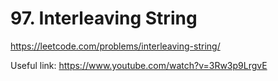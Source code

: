 # 97. Interleaving String

https://leetcode.com/problems/interleaving-string/

Useful link: https://www.youtube.com/watch?v=3Rw3p9LrgvE